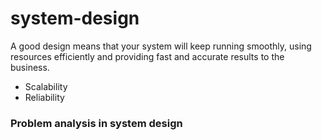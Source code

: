 # system-design

A good design means that your system will keep running smoothly, using resources efficiently and providing fast and accurate results to the business.

* Scalability
* Reliability


### Problem analysis in system design

